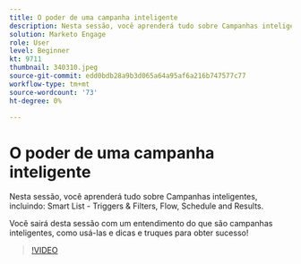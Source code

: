 ```yaml
---
title: O poder de uma campanha inteligente
description: Nesta sessão, você aprenderá tudo sobre Campanhas inteligentes, incluindo - Smart List - Triggers e filtros, Fluxo, Agendamento e resultados.
solution: Marketo Engage
role: User
level: Beginner
kt: 9711
thumbnail: 340310.jpeg
source-git-commit: edd0bdb28a9b3d065a64a95af6a216b747577c77
workflow-type: tm+mt
source-wordcount: '73'
ht-degree: 0%

---
```


# O poder de uma campanha inteligente

Nesta sessão, você aprenderá tudo sobre Campanhas inteligentes, incluindo: Smart List - Triggers &amp; Filters, Flow, Schedule and Results.

Você sairá desta sessão com um entendimento do que são campanhas inteligentes, como usá-las e dicas e truques para obter sucesso!

>[!VIDEO](https://video.tv.adobe.com/v/340310/?quality=12&learn=on)
